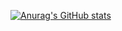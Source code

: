 [![Anurag's GitHub stats](https://github-readme-stats.vercel.app/api?username=FlySky-ovo&local=cn)](https://github.com/anuraghazra/github-readme-stats)
